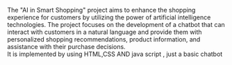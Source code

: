 The "AI in Smart Shopping" project aims to enhance the shopping experience for customers by utilizing the power of artificial intelligence technologies. 
The project focuses on the development of a chatbot that can interact with customers in a natural language and provide them with personalized shopping recommendations, product information, and assistance with their purchase decisions.  
It is implemented by using HTML,CSS AND java script , just a basic chatbot
